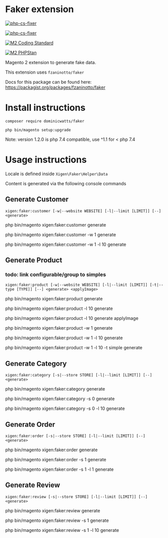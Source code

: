 # Faker extension #

[![php-cs-fixer](https://github.com/DominicWatts/Faker/actions/workflows/phpcsfixer.yml/badge.svg)](https://github.com/DominicWatts/Faker/actions/workflows/phpcsfixer.yml)

[![php-cs-fixer](https://github.com/DominicWatts/Faker/actions/workflows/phpcsfixer.yml/badge.svg)](https://github.com/DominicWatts/Faker/actions/workflows/phpcsfixer.yml)

[![M2 Coding Standard](https://github.com/DominicWatts/Faker/actions/workflows/phpcs.yml/badge.svg)](https://github.com/DominicWatts/Faker/actions/workflows/phpcs.yml)

[![M2 PHPStan](https://github.com/DominicWatts/Faker/actions/workflows/phpstan.yml/badge.svg)](https://github.com/DominicWatts/Faker/actions/workflows/phpstan.yml)

Magento 2 extension to generate fake data.

This extension uses `fzaninotto/faker`

Docs for this package can be found here: https://packagist.org/packages/fzaninotto/faker

# Install instructions #

`composer require dominicwatts/faker`

`php bin/magento setup:upgrade`

Note: version 1.2.0 is php 7.4 compatible, use ^1.1 for < php 7.4

# Usage instructions #

Locale is defined inside `Xigen\Faker\Helper\Data`

Content is generated via the following console commands

## Generate Customer ##

`xigen:faker:customer [-w|--website WEBSITE] [-l|--limit [LIMIT]] [--] <generate>`

php bin/magento xigen:faker:customer generate

php bin/magento xigen:faker:customer -w 1 generate

php bin/magento xigen:faker:customer -w 1 -l 10 generate

## Generate Product ##

### todo: link configurable/group to simples ###

`xigen:faker:product [-w|--website WEBSITE] [-l|--limit [LIMIT]] [-t|--type [TYPE]] [--] <generate> <applyImage>`

php bin/magento xigen:faker:product generate

php bin/magento xigen:faker:product -l 10 generate

php bin/magento xigen:faker:product -l 10 generate applyImage

php bin/magento xigen:faker:product -w 1 generate

php bin/magento xigen:faker:product -w 1 -l 10 generate

php bin/magento xigen:faker:product -w 1 -l 10 -t simple generate

## Generate Category ##

`xigen:faker:category [-s|--store STORE] [-l|--limit [LIMIT]] [--] <generate>`

php bin/magento xigen:faker:category generate

php bin/magento xigen:faker:category -s 0 generate

php bin/magento xigen:faker:category -s 0 -l 10 generate

## Generate Order ##

`xigen:faker:order [-s|--store STORE] [-l|--limit [LIMIT]] [--] <generate>`

php bin/magento xigen:faker:order generate

php bin/magento xigen:faker:order -s 1 generate

php bin/magento xigen:faker:order -s 1 -l 1 generate

## Generate Review ##

`xigen:faker:review [-s|--store STORE] [-l|--limit [LIMIT]] [--] <generate>`

php bin/magento xigen:faker:review generate

php bin/magento xigen:faker:review -s 1 generate

php bin/magento xigen:faker:review -s 1 -l 10 generate
